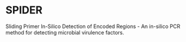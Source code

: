 # SPIDER
Sliding Primer In-Silico Detection of Encoded Regions - An in-silico PCR method for detecting microbial virulence factors.
